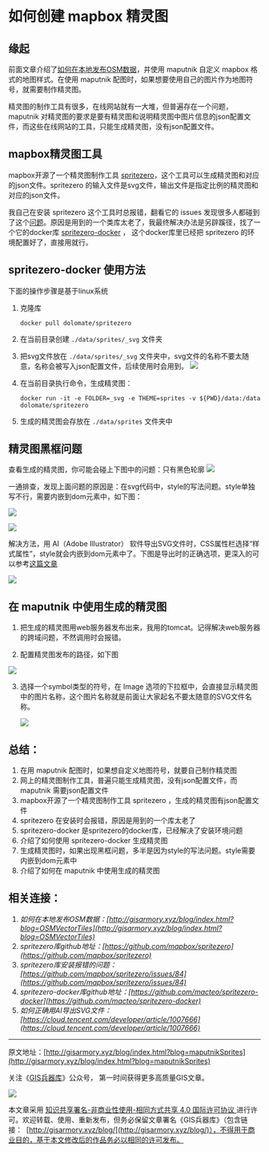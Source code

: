 # 如何创建 mapbox 精灵图



## 缘起

前面文章介绍了[如何在本地发布OSM数据](http://gisarmory.xyz/blog/index.html?blog=OSMVectorTiles)，并使用 maputnik 自定义 mapbox 格式的地图样式。在使用 maputnik 配图时，如果想要使用自己的图片作为地图符号，就需要制作精灵图。

精灵图的制作工具有很多，在线网站就有一大堆，但普遍存在一个问题，maputnik 对精灵图的要求是要有精灵图和说明精灵图中图片信息的json配置文件，而这些在线网站的工具，只能生成精灵图，没有json配置文件。



## mapbox精灵图工具

mapbox开源了一个精灵图制作工具 [spritezero](https://github.com/mapbox/spritezero)，这个工具可以生成精灵图和对应的json文件。spritezero 的输入文件是svg文件，输出文件是指定比例的精灵图和对应的json文件。

我自己在安装 spritezero 这个工具时总报错，翻看它的 issues 发现很多人都碰到了这个[问题](https://github.com/mapbox/spritezero/issues/84)。原因是用到的一个类库太老了，我最终解决办法是另辟蹊径，找了一个它的docker库 [spritezero-docker](https://github.com/macteo/spritezero-docker) ， 这个docker库里已经把 spritezero 的环境配置好了，直接用就行。



## spritezero-docker 使用方法

下面的操作步骤是基于linux系统

1. 克隆库 

    ```
    docker pull dolomate/spritezero
    ```

2. 在当前目录创建 `./data/sprites/_svg`  文件夹

3. 把svg文件放在 `./data/sprites/_svg` 文件夹中，svg文件的名称不要太随意，名称会被写入json配置文件，后续使用时会用到。
    ![](http://blogimage.gisarmory.xyz/20210114121214.png)

4. 在当前目录执行命令，生成精灵图：

    ```
    docker run -it -e FOLDER=_svg -e THEME=sprites -v ${PWD}/data:/data dolomate/spritezero
    ```

5. 生成的精灵图会存放在 `./data/sprites` 文件夹中



## 精灵图黑框问题

查看生成的精灵图，你可能会碰上下图中的问题：只有黑色轮廓
![](http://blogimage.gisarmory.xyz/20210106175424.png)

一通排查，发现上面问题的原因是：在svg代码中，style的写法问题。style单独写不行，需要内嵌到dom元素中，如下图：

![](http://blogimage.gisarmory.xyz/20210106175429.png)

![](http://blogimage.gisarmory.xyz/20210106175432.png)



解决方法，用 AI（Adobe Illustrator） 软件导出SVG文件时，CSS属性栏选择“样式属性”，style就会内嵌到dom元素中了。下图是导出时的正确选项，更深入的可以参考[这篇文章](https://cloud.tencent.com/developer/article/1007666)

![](http://blogimage.gisarmory.xyz/20210106175435.png)



## 在 maputnik 中使用生成的精灵图

1. 把生成的精灵图用web服务器发布出来，我用的tomcat。记得解决web服务器的跨域问题，不然调用时会报错。

2. 配置精灵图发布的路径，如下图

  ![](http://blogimage.gisarmory.xyz/20210106175442.png)

3. 选择一个symbol类型的符号，在 Image 选项的下拉框中，会直接显示精灵图中的图片名称，这个图片名称就是前面让大家起名不要太随意的SVG文件名称。

   ![](http://blogimage.gisarmory.xyz/20210106175445.png)



## 总结：

1. 在用 maputnik 配图时，如果想自定义地图符号，就要自己制作精灵图
2. 网上的精灵图制作工具，普遍只能生成精灵图，没有json配置文件，而 maputnik 需要json配置文件
3. mapbox开源了一个精灵图制作工具 spritezero ，生成的精灵图有json配置文件
4. spritezero 在安装时会报错，原因是用到的一个库太老了
5. spritezero-docker 是spritezero的docker库，已经解决了安装环境问题
6. 介绍了如何使用 spritezero-docker 生成精灵图
7. 生成精灵图时，如果出现黑框问题，多半是因为style的写法问题。style需要内嵌到dom元素中
8. 介绍了如何在 maputnik 中使用生成的精灵图



## 相关连接：

1. *如何在本地发布OSM数据：[http://gisarmory.xyz/blog/index.html?blog=OSMVectorTiles](http://gisarmory.xyz/blog/index.html?blog=OSMVectorTiles)*
2. *spritezero库github地址：[https://github.com/mapbox/spritezero](https://github.com/mapbox/spritezero)*
3. *spritezero库安装报错的问题：[https://github.com/mapbox/spritezero/issues/84](https://github.com/mapbox/spritezero/issues/84)*
4. *spritezero-docker库github地址：[https://github.com/macteo/spritezero-docker](https://github.com/macteo/spritezero-docker)*
5. *如何正确用AI导出SVG文件：[https://cloud.tencent.com/developer/article/1007666](https://cloud.tencent.com/developer/article/1007666)*



* * *

原文地址：[http://gisarmory.xyz/blog/index.html?blog=maputnikSprites](http://gisarmory.xyz/blog/index.html?blog=maputnikSprites)

关注《[GIS兵器库](http://gisarmory.xyz/blog/index.html?blog=wechat)》公众号， 第一时间获得更多高质量GIS文章。

![](http://blogimage.gisarmory.xyz/20200923063756.png)

本文章采用 [知识共享署名-非商业性使用-相同方式共享 4.0 国际许可协议 ](https://creativecommons.org/licenses/by-nc-sa/4.0/deed.zh)进行许可。欢迎转载、使用、重新发布，但务必保留文章署名《GIS兵器库》（包含链接：  [http://gisarmory.xyz/blog/](http://gisarmory.xyz/blog/)），不得用于商业目的，基于本文修改后的作品务必以相同的许可发布。